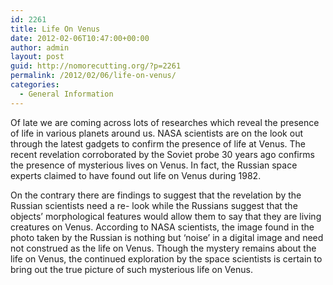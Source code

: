 ```yaml
---
id: 2261
title: Life On Venus
date: 2012-02-06T10:47:00+00:00
author: admin
layout: post
guid: http://nomorecutting.org/?p=2261
permalink: /2012/02/06/life-on-venus/
categories:
  - General Information
---
```

Of late we are coming across lots of researches which reveal the presence of life in various planets around us. NASA scientists are on the look out through the latest gadgets to confirm the presence of life at Venus. The recent revelation corroborated by the Soviet probe 30 years ago confirms the presence of mysterious lives on Venus. In fact, the Russian space experts claimed to have found out life on Venus during 1982.

On the contrary there are findings to suggest that the revelation by the Russian scientists need a re- look while the Russians suggest that the objects&#8217; morphological features would allow them to say that they are living creatures on Venus. According to NASA scientists, the image found in the photo taken by the Russian is nothing but &#8216;noise&#8217; in a digital image and need not construed as the life on Venus. Though the mystery remains about the life on Venus, the continued exploration by the space scientists is certain to bring out the true picture of such mysterious life on Venus.